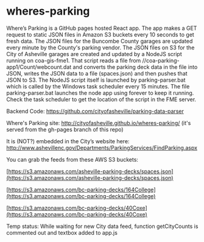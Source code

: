 # wheres-parking

Where’s Parking is a GitHub pages hosted React app. The app makes a GET request to static JSON files in Amazon S3 buckets every 10 seconds to get fresh data. The JSON files for the Buncombe County garages are updated every minute by the County's parking vendor. The JSON files on S3 for the City of Asheville garages are created and updated by a NodeJS script running on coa-gis-fme1. That script reads a file from //coa-parking-app1/Count/webcount.dat and converts the parking deck data in the file into JSON, writes the JSON data to a file (spaces.json) and then pushes that JSON to S3. The NodeJS script itself is launched by parking-parser.bat which is called by the Windows task scheduler every 15 minutes. The file parking-parser.bat launches the node app using forever to keep it running. Check the task scheduler to get the location of the script in the FME server.

Backend Code: https://github.com/cityofasheville/parking-data-parser 

Where's Parking site: http://cityofasheville.github.io/wheres-parking/ (it's served from the gh-pages branch of this repo)

It is (NOT?) embedded in the City’s website here: http://www.ashevillenc.gov/Departments/ParkingServices/FindParking.aspx

You can grab the feeds from these AWS S3 buckets:

[https://s3.amazonaws.com/asheville-parking-decks/spaces.json](https://s3.amazonaws.com/asheville-parking-decks/spaces.json)

[https://s3.amazonaws.com/bc-parking-decks/164College](https://s3.amazonaws.com/bc-parking-decks/164College)

[https://s3.amazonaws.com/bc-parking-decks/40Coxe](https://s3.amazonaws.com/bc-parking-decks/40Coxe)


Temp status:
While waiting for new City data feed, function getCityCounts is commented out and textbox added to app.js